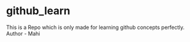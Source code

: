 # github_learn
This is a Repo which is only made for learning github concepts perfectly.
<br>
Author - Mahi
